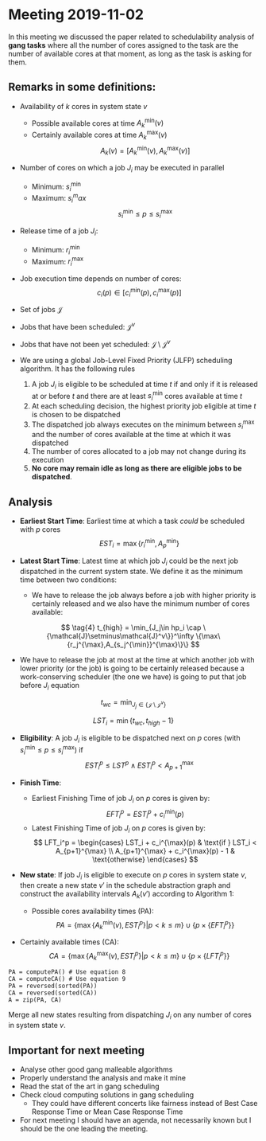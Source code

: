 # Meeting 2019-11-02

In this meeting we discussed the paper related to schedulability analysis of **gang tasks** where all the number of cores assigned to the task are the number of available cores at that moment, as long as the task is asking for them.

## Remarks in some definitions:

- Availability of $k$ cores in system state $v$
  - Possible available cores at time $A_k^{\min}(v)$
  - Certainly available cores at time $A_k^{\max}(v)$
$$
A_k(v) = [A_k^{\min}(v), A_k^{\max}(v)]
$$
- Number of cores on which a job $J_i$ may be executed in parallel
  - Minimum: $s_i^{\min}$
  - Maximum: $s_i^max$
$$
s_i^{\min} \le p \le s_i^{\max}
$$
- Release time of a job $J_i$:
  - Minimum: $r_i^{\min}$
  - Maximum: $r_i^{\max}$
- Job execution time depends on number of cores:
$$
c_i(p) \in [c_i^{\min}(p), c_i^{\max}(p)]
$$

- Set of jobs $\mathcal{J}$
- Jobs that have been scheduled: $\mathcal{J}^v$
- Jobs that have not been yet scheduled: $\mathcal{J} \setminus \mathcal{J}^v$
- We are using a global Job-Level Fixed Priority (JLFP) scheduling algorithm. It has the following rules
  1. A job $J_i$ is eligible to be scheduled at time $t$ if and only if it is released at or before $t$ and there are at least $s_i^{\min}$ cores available at time $t$
  2. At each scheduling decision, the highest priority job eligible at time $t$ is chosen to be dispatched
  3. The dispatched job always executes on the minimum between $s_i^{\max}$ and the number of cores available at the time at which it was dispatched
  4. The number of cores allocated to a job may not change during its execution
  5. **No core may remain idle as long as there are eligible jobs to be dispatched**.

## Analysis

- **Earliest Start Time**: Earliest time at which a task _could_ be scheduled with $p$ cores
$$
\tag{1}
EST_i = \max\{r_i^{\min},A_p^{\min}\}
$$

- **Latest Start Time**: Latest time at which job $J_i$ could be the next job dispatched in the current system state. We define it as the minimum time between two conditions:

  - We have to release the job always before a job with higher priority is certainly released and we also have the minimum number of cores available:

$$
\tag{4}
t_{high} = \min_{J_j\in hp_i \cap \{\mathcal{J}\setminus\mathcal{J}^v\}}^\infty \{\max\{r_j^{\max},A_{s_j^{\min}}^{\max}\}\}
$$

- We have to release the job at most at the time at which another job with lower priority (or the job) is going to be certainly released because a work-conserving scheduler (the one we have) is going to put that job before $J_i$ equation
  
$$
\tag{3}
  t_{wc} = \min_{J_j\in \{\mathcal{J} \setminus\mathcal{J}^v\}}
$$

$$
\tag{2}
LST_i = \min\{t_{wc}, t_{high} -1\}
$$
- **Eligibility**: A job $J_i$ is eligible to be dispatched next on $p$ cores (with $s_i^{\min} \le p \le s_i^{\max}$) if
$$
\tag{5}
EST_i^p \le LST^p \land EST_i^p < A_{p+1}^{\max}
$$
- **Finish Time**:

  - Earliest Finishing Time of job $J_i$ on $p$ cores is given by:
$$
\tag{6}
  EFT_i^p = EST_i^p + c_i^{\min}(p)
$$
  - Latest Finishing Time of job $J_i$ on $p$ cores is given by:
$$
LFT_i^p = \begin{cases}
  LST_i + c_i^{\max}(p) & \text{if } LST_i < A_{p+1}^{\max} \\
  A_{p+1}^{\max} + c_i^{\max}(p) - 1 & \text{otherwise}
  \end{cases}
$$
- **New state**: If job $J_i$ is eligible to execute on $p$ cores in system state $v$, then create a new state $v'$ in the schedule abstraction graph and construct the availability intervals $A_k(v')$ according to Algorithm 1:

  - Possible cores availability times (PA):
$$
\tag{8}
  PA = \Big\{ \max\{A_k^{\min}(v), EST_i^p\} | p < k \le m \Big\} \cup \Big\{p \times \{EFT_i^p\}\Big\}
$$
- Certainly available times (CA):
$$
\tag{9}
  CA = \Big\{ \max\{A_k^{\max}(v),EST_i^p\} | p < k \le m\Big\} \cup \Big\{p \times \{LFT_i^p\}\Big\}
$$


```{.python caption="Algorithm 1"}
PA = computePA() # Use equation 8
CA = computeCA() # Use equation 9
PA = reversed(sorted(PA))
CA = reversed(sorted(CA))
A = zip(PA, CA)
```

Merge all new states resulting from dispatching $J_i$ on any number of cores in system state $v$.

## Important for next meeting

- Analyse other good gang malleable algorithms
- Properly understand the analysis and make it mine
- Read the stat of the art in gang scheduling
- Check cloud computing solutions in gang scheduling
  - They could have different concerts like fairness instead of Best Case Response Time or Mean Case Response Time
- For next meeting I should have an agenda, not necessarily known but I should be the one leading the meeting.

